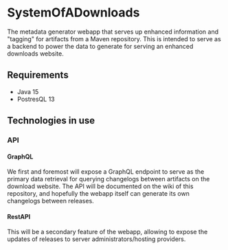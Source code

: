 # SystemOfADownloads

The metadata generator webapp that serves up enhanced information
and "tagging" for artifacts from a Maven repository. This is intended to
serve as a backend to power the data to generate for serving an enhanced
downloads website.

## Requirements

- Java 15
- PostresQL 13

## Technologies in use

### API

#### GraphQL

We first and foremost will expose a GraphQL endpoint to serve as the
primary data retrieval for querying changelogs between artifacts on 
the download website. The API will be documented on the wiki of this
repository, and hopefully the webapp itself can generate its own changelogs
between releases.

#### RestAPI

This will be a secondary feature of the webapp, allowing to expose the
updates of releases to server administrators/hosting providers.